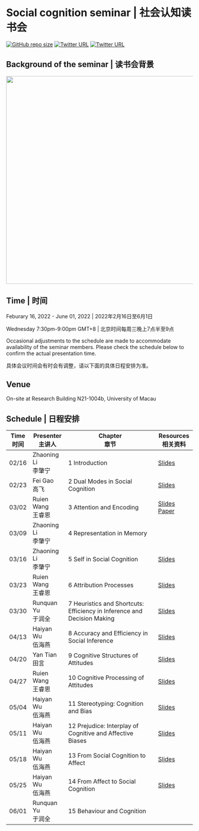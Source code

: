 # Social cognition seminar | 社会认知读书会

[![GitHub repo size](https://img.shields.io/github/repo-size/andlab-um/social_cognition_seminar)](https://github.com/andlab-um/social_cognition_seminar)
[![Twitter URL](https://img.shields.io/twitter/url?label=%40lizhn7&style=social&url=https%3A%2F%2Ftwitter.com%2Flizhn7)](https://twitter.com/lizhn7)
[![Twitter URL](https://img.shields.io/twitter/url?label=%40ANDlab3&style=social&url=https%3A%2F%2Ftwitter.com%2Flizhn7)](https://twitter.com/ANDlab3)

## Background of the seminar | 读书会背景

<img src="https://github.com/andlab-um/social_cognition_seminar/blob/main/background.png" align="center" width=561px>

## Time | 时间

Feburary 16, 2022 - June 01, 2022 | 2022年2月16日至6月1日

Wednesday 7:30pm-9:00pm GMT+8 | 北京时间每周三晚上7点半至9点

Occasional adjustments to the schedule are made to accommodate availability of the seminar members. Please check the schedule below to confirm the actual presentation time.

具体会议时间会有时会有调整，请以下面的具体日程安排为准。

## Venue

On-site at Research Building N21-1004b, University of Macau

## Schedule | 日程安排

| Time<br>时间 | Presenter<br>主讲人 | Chapter<br>章节 | Resources<br>相关资料 |
| ------------- | ------------- | ------------- | ------------- |
| 02/16 | Zhaoning Li<br>李肇宁 | 1 Introduction | [Slides](https://github.com/andlab-um/social_cognition_seminar/blob/main/Zhaoning%20Li_0216.pdf)
| 02/23 | Fei Gao<br>高飞 | 2 Dual Modes in Social Cognition | [Slides](https://github.com/andlab-um/social_cognition_seminar/blob/main/Fei%20Gao_0223.pptx)
| 03/02 | Ruien Wang<br>王睿恩 | 3 Attention and Encoding | [Slides](https://github.com/andlab-um/social_cognition_seminar/blob/main/Ruien%20Wang_0302.pptx) [Paper](https://www.pnas.org/doi/epdf/10.1073/pnas.1822084116)
| 03/09 | Zhaoning Li<br>李肇宁 | 4 Representation in Memory | 
| 03/16 | Zhaoning Li<br>李肇宁 | 5 Self in Social Cognition | [Slides](https://github.com/andlab-um/social_cognition_seminar/blob/main/Zhaoning%20Li_0316.pdf)
| 03/23 | Ruien Wang<br>王睿恩 | 6 Attribution Processes | [Slides](https://github.com/andlab-um/social_cognition_seminar/blob/main/Ruien%20Wang_0323.pptx)
| 03/30 | Runquan Yu<br>于润全 | 7 Heuristics and Shortcuts: Efficiency in Inference and Decision Making | [Slides](https://github.com/andlab-um/social_cognition_seminar/blob/main/Runquan%20Yu_0330.pdf)
| 04/13 | Haiyan Wu<br>伍海燕 | 8 Accuracy and Efficiency in Social Inference |[Slides](https://github.com/andlab-um/social_cognition_seminar/blob/main/Haiyan%20Wu_0413.pdf)
| 04/20 | Yan Tian<br>田言 | 9 Cognitive Structures of Attitudes | [Slides](https://github.com/andlab-um/social_cognition_seminar/blob/main/Yan%20Tian_0420.pptx)
| 04/27 | Ruien Wang<br>王睿恩 | 10 Cognitive Processing of Attitudes | [Slides](https://github.com/andlab-um/social_cognition_seminar/blob/main/Ruien%20Wang_0427.pptx)
| 05/04 | Haiyan Wu<br>伍海燕 | 11 Stereotyping: Cognition and Bias | [Slides](https://github.com/andlab-um/social_cognition_seminar/blob/main/Haiyan%20Wu_0504.pptx)
| 05/11 | Haiyan Wu<br>伍海燕 | 12 Prejudice: Interplay of Cognitive and Affective Biases | [Slides](https://github.com/andlab-um/social_cognition_seminar/blob/main/Haiyan%20Wu_0511.pptx)
| 05/18 | Haiyan Wu<br>伍海燕 | 13 From Social Cognition to Affect | [Slides](https://github.com/andlab-um/social_cognition_seminar/blob/main/Haiyan%20Wu_0518.pdf)
| 05/25 | Haiyan Wu<br>伍海燕 | 14 From Affect to Social Cognition | [Slides](https://github.com/andlab-um/social_cognition_seminar/blob/main/Haiyan%20Wu_0525.pptx)
| 06/01 | Runquan Yu<br>于润全 | 15 Behaviour and Cognition |

